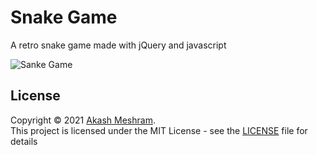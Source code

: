 # Snake Game

A retro snake game made with jQuery and javascript

![Sanke Game](https://user-images.githubusercontent.com/30370067/200187202-88e8dbac-86d9-43ee-a82e-015d52bda2ec.png)

## License <a name = "license"></a>

Copyright © 2021 [Akash Meshram](https://github.com/akashmeshram).<br />
This project is licensed under the MIT License - see the [LICENSE](./LICENSE) file for details
